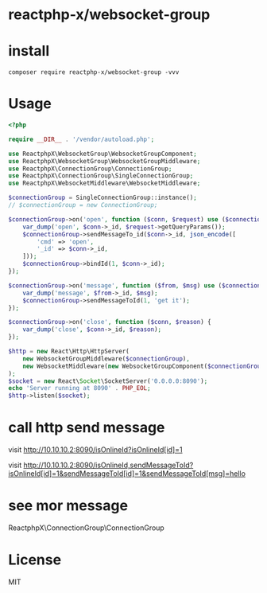 # reactphp-x/websocket-group

# install 

```
composer require reactphp-x/websocket-group -vvv
```

# Usage

```php
<?php

require __DIR__ . '/vendor/autoload.php';

use ReactphpX\WebsocketGroup\WebsocketGroupComponent;
use ReactphpX\WebsocketGroup\WebsocketGroupMiddleware;
use ReactphpX\ConnectionGroup\ConnectionGroup;
use ReactphpX\ConnectionGroup\SingleConnectionGroup;
use ReactphpX\WebsocketMiddleware\WebsocketMiddleware;

$connectionGroup = SingleConnectionGroup::instance();
// $connectionGroup = new ConnectionGroup;

$connectionGroup->on('open', function ($conn, $request) use ($connectionGroup) {
    var_dump('open', $conn->_id, $request->getQueryParams());
    $connectionGroup->sendMessageTo_id($conn->_id, json_encode([
        'cmd' => 'open',
        '_id' => $conn->_id,
    ]));
    $connectionGroup->bindId(1, $conn->_id);
});

$connectionGroup->on('message', function ($from, $msg) use ($connectionGroup) {
    var_dump('message', $from->_id, $msg);
    $connectionGroup->sendMessageToId(1, 'get it');
});

$connectionGroup->on('close', function ($conn, $reason) {
    var_dump('close', $conn->_id, $reason);
});

$http = new React\Http\HttpServer(
    new WebsocketGroupMiddleware($connectionGroup),
    new WebsocketMiddleware(new WebsocketGroupComponent($connectionGroup))
);
$socket = new React\Socket\SocketServer('0.0.0.0:8090');
echo 'Server running at 8090' . PHP_EOL;
$http->listen($socket);
```

# call http send message

visit http://10.10.10.2:8090/isOnlineId?isOnlineId[id]=1

visit http://10.10.10.2:8090/isOnlineId,sendMessageToId?isOnlineId[id]=1&sendMessageToId[id]=1&sendMessageToId[msg]=hello


# see mor message

ReactphpX\ConnectionGroup\ConnectionGroup


# License
MIT
